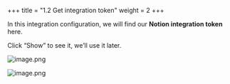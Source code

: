+++
title = "1.2 Get integration token"
weight = 2
+++


In this integration configuration, we will find our **Notion integration token** here.


Click “Show” to see it, we’ll use it later.


![image.png](/images/002-ii-level-1-notion-to-md/001-1-setup-notion-integration/5-167328-image.png)


![image.png](/images/002-ii-level-1-notion-to-md/001-1-setup-notion-integration/5-434523-image.png)



